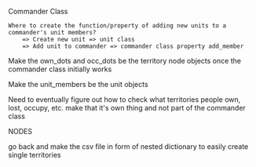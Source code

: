 
Commander Class

    Where to create the function/property of adding new units to a commander's unit members?
        => Create new unit => unit class
        => Add unit to commander => commander class property add_member

Make the own_dots and occ_dots be the territory node objects once the commander class initially works 

Make the unit_members be the unit objects

Need to eventually figure out how to check what territories people own, lost, occupy, etc. make that it's own thing and not part of the commander class


NODES 

go back and make the csv file in form of nested dictionary to easily create single territories